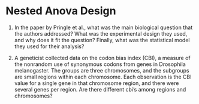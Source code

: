 # Nested Anova Design

1. In the paper by Pringle et al., what was the main biological question that the authors
addressed? What was the experimental design they used, and why does it fit the question?
Finally, what was the statistical model they used for their analysis?

2. A geneticist collected data on the codon bias index (CBI), a measure of the nonrandom use of
synonymous codons from genes in Drosophila melanogaster. The groups are three chromosomes,
and the subgroups are small regions within each chromosome. Each observation is the CBI value
for a single gene in that chromosome region, and there were several genes per region. Are there
different cbi’s among regions and chromosomes? 
